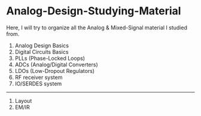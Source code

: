 # Analog-Design-Studying-Material
Here, I will try to organize all the Analog &amp; Mixed-Signal material I studied from.
1. Analog Design Basics
2. Digital Circuits Basics
3. PLLs (Phase-Locked Loops)
4. ADCs (Analog/Digital Converters)
5. LDOs (Low-Dropout Regulators)
6. RF receiver system
7. IO/SERDES system
---
1. Layout
2. EM/IR
